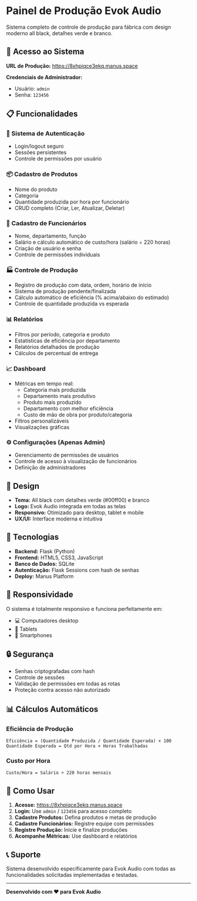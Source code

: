 # Painel de Produção Evok Audio

Sistema completo de controle de produção para fábrica com design moderno all black, detalhes verde e branco.

## 🚀 Acesso ao Sistema

**URL de Produção:** https://8xhpiqce3ekq.manus.space

**Credenciais de Administrador:**
- Usuário: `admin`
- Senha: `123456`

## 📋 Funcionalidades

### 🔐 Sistema de Autenticação
- Login/logout seguro
- Sessões persistentes
- Controle de permissões por usuário

### 📦 Cadastro de Produtos
- Nome do produto
- Categoria
- Quantidade produzida por hora por funcionário
- CRUD completo (Criar, Ler, Atualizar, Deletar)

### 👥 Cadastro de Funcionários
- Nome, departamento, função
- Salário e cálculo automático de custo/hora (salário ÷ 220 horas)
- Criação de usuário e senha
- Controle de permissões individuais

### 🏭 Controle de Produção
- Registro de produção com data, ordem, horário de início
- Sistema de produção pendente/finalizada
- Cálculo automático de eficiência (% acima/abaixo do estimado)
- Controle de quantidade produzida vs esperada

### 📊 Relatórios
- Filtros por período, categoria e produto
- Estatísticas de eficiência por departamento
- Relatórios detalhados de produção
- Cálculos de percentual de entrega

### 📈 Dashboard
- Métricas em tempo real:
  - Categoria mais produzida
  - Departamento mais produtivo
  - Produto mais produzido
  - Departamento com melhor eficiência
  - Custo de mão de obra por produto/categoria
- Filtros personalizáveis
- Visualizações gráficas

### ⚙️ Configurações (Apenas Admin)
- Gerenciamento de permissões de usuários
- Controle de acesso à visualização de funcionários
- Definição de administradores

## 🎨 Design

- **Tema:** All black com detalhes verde (#00ff00) e branco
- **Logo:** Evok Audio integrada em todas as telas
- **Responsivo:** Otimizado para desktop, tablet e mobile
- **UX/UI:** Interface moderna e intuitiva

## 🔧 Tecnologias

- **Backend:** Flask (Python)
- **Frontend:** HTML5, CSS3, JavaScript
- **Banco de Dados:** SQLite
- **Autenticação:** Flask Sessions com hash de senhas
- **Deploy:** Manus Platform

## 📱 Responsividade

O sistema é totalmente responsivo e funciona perfeitamente em:
- 💻 Computadores desktop
- 📱 Tablets
- 📱 Smartphones

## 🔒 Segurança

- Senhas criptografadas com hash
- Controle de sessões
- Validação de permissões em todas as rotas
- Proteção contra acesso não autorizado

## 📊 Cálculos Automáticos

### Eficiência de Produção
```
Eficiência = (Quantidade Produzida / Quantidade Esperada) × 100
Quantidade Esperada = Qtd por Hora × Horas Trabalhadas
```

### Custo por Hora
```
Custo/Hora = Salário ÷ 220 horas mensais
```

## 🚀 Como Usar

1. **Acesse:** https://8xhpiqce3ekq.manus.space
2. **Login:** Use `admin` / `123456` para acesso completo
3. **Cadastre Produtos:** Defina produtos e metas de produção
4. **Cadastre Funcionários:** Registre equipe com permissões
5. **Registre Produção:** Inicie e finalize produções
6. **Acompanhe Métricas:** Use dashboard e relatórios

## 📞 Suporte

Sistema desenvolvido especificamente para Evok Audio com todas as funcionalidades solicitadas implementadas e testadas.

---

**Desenvolvido com ❤️ para Evok Audio**

